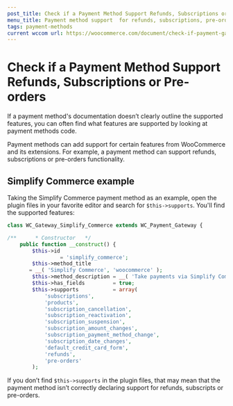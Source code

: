 ```yaml
---
post_title: Check if a Payment Method Support Refunds, Subscriptions or Pre-orders
menu_title: Payment method support  for refunds, subscriptions, pre-orders
tags: payment-methods
current wccom url: https://woocommerce.com/document/check-if-payment-gateway-supports-refunds-subscriptions-preorders/
---
```


# Check if a Payment Method Support Refunds, Subscriptions or Pre-orders

If a payment method's documentation doesn’t clearly outline the supported features, you can often find what features are supported by looking at payment methods code.

Payment methods can add support for certain features from WooCommerce and its extensions. For example, a payment method can support refunds, subscriptions or pre-orders functionality.

## Simplify Commerce example

Taking the Simplify Commerce payment method as an example, open the plugin files in your favorite editor and search for `$this->supports`. You'll find the supported features:

```php
class WC_Gateway_Simplify_Commerce extends WC_Payment_Gateway {    

/**      * Constructor   */
    public function __construct() {
        $this->id
                 = 'simplify_commerce';
        $this->method_title
       = __( 'Simplify Commerce', 'woocommerce' );
        $this->method_description = __( 'Take payments via Simplify Commerce - uses simplify.js to create card tokens and the Simplify Commerce SDK. Requires SSL when sandbox is disabled.', 'woocommerce' );
        $this->has_fields         = true;
        $this->supports           = array(
            'subscriptions',
            'products',
            'subscription_cancellation',
            'subscription_reactivation',
            'subscription_suspension',
            'subscription_amount_changes',
            'subscription_payment_method_change',
            'subscription_date_changes',
            'default_credit_card_form',
            'refunds',
            'pre-orders'
        );    
```

If you don’t find `$this->supports` in the plugin files, that may mean that the payment method isn’t correctly declaring support for refunds, subscripts or pre-orders.
